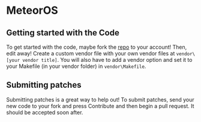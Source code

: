 # MeteorOS

## Getting started with the Code

To get started with the code, maybe fork the [repo](https://github.com/Meteor-OS-Project/MeteorOS) to your account! Then, edit away!
Create a custom vendor file with your own vendor files at ```vendor\[your vendor title]```. You will also have to add a vendor option and set it to your
Makefile (in your vendor folder) in ```vendor\Makefile```.

## Submitting patches

Submitting patches is a great way to help out! To submit patches, send your new code to your fork and press Contribute and then begin a pull request.
It should be accepted soon after.